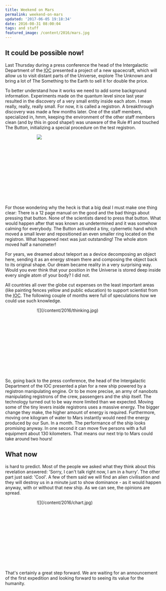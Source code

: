 ```yaml
---
title: Weekend on Mars
permalink: weekend-on-mars
updated: '2017-06-05 19:18:34'
date: 2016-08-31 08:00:04
tags: and stuff
featured_image: /content/2016/mars.jpg
---
```


## It could be possible now!
Last Thursday during a press conference the head of the Intergalactic Department of the <abbr title="Internation Organization of Cosmos">IOC</abbr> presented a project of a new spacecraft, which will allow us to visit distant parts of the Universe, explore The Unknown and bring a lot of The Something to the Earth to sell it for double the price.
<!-- more -->

To better understand how it works we need to add some background information. Experiments made on the quantum level since last year resulted in the discovery of a very small entity inside each atom. I mean really, really, really small. For now, it is called a registron. A breakthrough discovery was made a few months later. One of the staff members, specialized in, hmm, keeping the environment of the other staff members clean (and by this in good shape!) was unaware of the Rule #1 and touched The Button, initializing a special procedure on the test registron. 

<div style="max-width:300px; min-height:212px; margin:0 auto">

![](/content/2016/dont-touch.jpg)
</div>

For those wondering why the heck is that a big deal I must make one thing clear: There is a 12 page manual on the good and the bad things about pressing that button. None of the scientists dared to press that button. What would happen after that was known as undetermined and it was somehow calming for everybody. The Button activated a tiny, cybernetic hand which moved a small lever and repositioned an even smaller ring located on the registron. What happened next was just outstanding! The whole atom moved half a nanometer!

For years, we dreamed about teleport as a device decomposing an object here, sending it as an energy stream there and composing the object back to its original shape. 
Our dream became reality in a very surprising way. Would you ever think that your position in the Universe is stored deep inside every single atom of your body? I did not.

All countries all over the globe cut expenses on the least important areas (like painting fences yellow and public education) to support scientist from the <abbr title="Internation Organization of Cosmos">IOC</abbr>. The following couple of months were full of speculations how we could use such knowledge. 

<div style="max-width:300px; min-height:212px; margin:0 auto">
![](/content/2016/thinking.jpg)
</div>

So, going back to the press conference, the head of the Intergalactic Department of the IOC presented a plan for a new ship powered by a registron manipulating engine. Or to be more precise, an army of nanobots manipulating registrons of the crew, passengers and the ship itself. The technology turned out to be way more limited than we expected. Moving some of the tiny levers inside registrons uses a massive energy. The bigger change they make, the higher amount of energy is required. Furthermore, moving one kilogram of water to Mars instantly would need the energy produced by our Sun. In a month. 
The performance of the ship looks promising anyway. In one second it can move five persons with a full equipment about 130 kilometers. That means our next trip to Mars could take around two hours! 

## What now

is hard to predict. Most of the people we asked what they think about this revelation answered: 'Sorry, I can't talk right now, I am in a hurry'. The other part just said: 'Cool'. A few of them said we will find an alien civilisation and they will destroy us in a minute just to show dominance - as it would happen anyway, with or without that new ship. 
As we can see, the opinions are spread.

<div style="max-width:300px; min-height:212px; margin:0 auto">
![](/content/2016/chart.jpg)
</div>

That's certainly a great step forward. We are waiting for an announcement of the first expedition and looking forward to seeing its value for the humanity.
